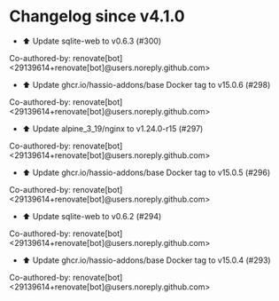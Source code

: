 # Changelog since v4.1.0
- ⬆️ Update sqlite-web to v0.6.3 (#300)

Co-authored-by: renovate[bot] <29139614+renovate[bot]@users.noreply.github.com> 
- ⬆️ Update ghcr.io/hassio-addons/base Docker tag to v15.0.6 (#298)

Co-authored-by: renovate[bot] <29139614+renovate[bot]@users.noreply.github.com> 
- ⬆️ Update alpine_3_19/nginx to v1.24.0-r15 (#297)

Co-authored-by: renovate[bot] <29139614+renovate[bot]@users.noreply.github.com> 
- ⬆️ Update ghcr.io/hassio-addons/base Docker tag to v15.0.5 (#296)

Co-authored-by: renovate[bot] <29139614+renovate[bot]@users.noreply.github.com> 
- ⬆️ Update sqlite-web to v0.6.2 (#294)

Co-authored-by: renovate[bot] <29139614+renovate[bot]@users.noreply.github.com> 
- ⬆️ Update ghcr.io/hassio-addons/base Docker tag to v15.0.4 (#293)

Co-authored-by: renovate[bot] <29139614+renovate[bot]@users.noreply.github.com> 
